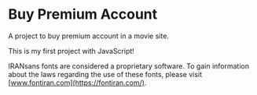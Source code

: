 # Buy Premium Account
A project to buy premium account in a movie site.

This is my first project with JavaScript!

IRANsans fonts are considered a proprietary software. To gain information about the laws regarding the use of these fonts, please visit [www.fontiran.com](https://fontiran.com/).



